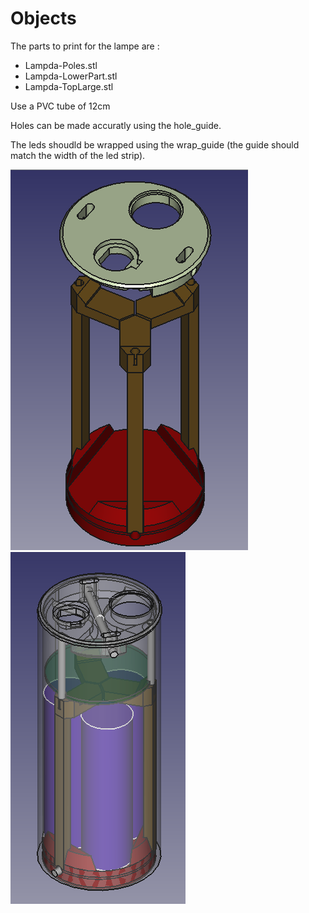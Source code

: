 # Objects

The parts to print for the lampe are :
- Lampda-Poles.stl
- Lampda-LowerPart.stl
- Lampda-TopLarge.stl

Use a PVC tube of 12cm

Holes can be made accuratly using the hole_guide.

The leds shoudld be wrapped using the wrap_guide (the guide should match the width of the led strip).

![Printed assembly](/Medias/printed_assembly.png) ![Full assembly](/Medias/full_assembly.png)
